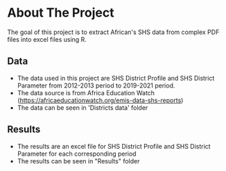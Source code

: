 # About The Project

The goal of this project is to extract African's SHS data from complex PDF files into excel files using R.


## Data
- The data used in this project are SHS District Profile and SHS District Parameter from 2012-2013 period to 2019-2021 period. 
- The data source is from Africa Education Watch (https://africaeducationwatch.org/emis-data-shs-reports)
- The data can be seen in 'Districts data' folder


## Results
- The results are an excel file for SHS District Profile and SHS District Parameter for each corresponding period
- The results can be seen in "Results" folder

